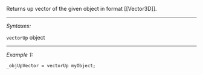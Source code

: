 Returns up vector of the given object in format [[Vector3D]].


---
*Syntaxes:*

`vectorUp` object

---
*Example 1:*

```sqf
_objUpVector = vectorUp myObject;
```